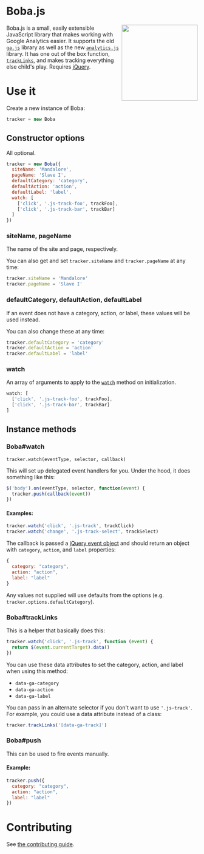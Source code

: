 # Boba.js

<img src="http://boba.space150.com/img/boba.gif" width="200px" align="right">

Boba.js is a small, easily extensible JavaScript library that makes working
with Google Analytics easier. It supports the old
[`ga.js`](https://developers.google.com/analytics/devguides/collection/gajs/)
library as well as the new
[`analytics.js`](https://developers.google.com/analytics/devguides/collection/analyticsjs/)
library. It has one out of the box function, [`trackLinks`](#boba-tracklinks),
and makes tracking everything else child's play. Requires
[jQuery](http://jquery.com/).

# Use it

Create a new instance of Boba:

```js
tracker = new Boba
```

## Constructor options

All optional.

```js
tracker = new Boba({
  siteName: 'Mandalore',
  pageName: 'Slave I',
  defaultCategory: 'category',
  defaultAction: 'action',
  defaultLabel: 'label',
  watch: [
    ['click', '.js-track-foo', trackFoo],
    ['click', '.js-track-bar', trackBar]
  ]
})
```

### siteName, pageName

The name of the site and page, respectively.

You can also get and set `tracker.siteName` and `tracker.pageName` at any time:

```js
tracker.siteName = 'Mandalore'
tracker.pageName = 'Slave I'
```

### defaultCategory, defaultAction, defaultLabel

If an event does not have a category, action, or label, these values will be
used instead.

You can also change these at any time:

```js
tracker.defaultCategory = 'category'
tracker.defaultAction = 'action'
tracker.defaultLabel = 'label'
```

### watch

An array of arguments to apply to the [`watch`](#boba-watch) method on
initialization.

```js
watch: [
  ['click', '.js-track-foo', trackFoo],
  ['click', '.js-track-bar', trackBar]
]
```


## Instance methods

### Boba#watch

`tracker.watch(eventType, selector, callback)`

This will set up delegated event handlers for you. Under the hood, it does
something like this:

```js
$('body').on(eventType, selector, function(event) {
  tracker.push(callback(event))
})
```

#### Examples:

```js
tracker.watch('click', '.js-track', trackClick)
tracker.watch('change', '.js-track-select', trackSelect)
```

The callback is passed a
[jQuery event object](http://api.jquery.com/category/events/event-object/)
and should return an object with `category`, `action`, and `label` properties:

```js
{
  category: "category",
  action: "action",
  label: "label"
}
```

Any values not supplied will use defaults from the options (e.g.
`tracker.options.defaultCategory`).

### Boba#trackLinks

This is a helper that basically does this:

```js
tracker.watch('click', '.js-track', function (event) {
  return $(event.currentTarget).data()
})
```

You can use these data attributes to set the category, action, and label when
using this method:

- `data-ga-category`
- `data-ga-action`
- `data-ga-label`

You can pass in an alternate selector if you don't want to use `'.js-track'`.
For example, you could use a data attribute instead of a class:

```js
tracker.trackLinks('[data-ga-track]')
```

### Boba#push

This can be used to fire events manually.

#### Example:

```js
tracker.push({
  category: "category",
  action: "action",
  label: "label"
})
```


# Contributing

See [the contributing guide](CONTRIBUTING.md).

